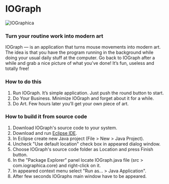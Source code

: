# IOGraph

![IOGraphica](http://iographica.com/s/og-image-4.jpg)


### Turn your routine work into modern art ###
IOGraph — is an application that turns mouse movements into modern art. The idea is that you have the program running in the background while doing your usual daily stuff at the computer. Go back to IOGraph after a while and grab a nice picture of what you’ve done! It’s fun, useless and totally free!

### How to do this ###
1. Run IOGraph. It’s simple application. Just push the round button to start.
2. Do Your Business. Minimize IOGraph and forget about it for a while.
3. Do Art. Few hours later you’ll get your own piece of art.

### How to build it from source code ###
1. Download IOGraph's source code to your system.
2. Download and run [Eclipse IDE](https://www.eclipse.org/downloads/).
3. In Eclipse create new Java project (File > New > Java Project).
4. Uncheck "Use default location" check box in appeared dialog window.
5. Choose IOGraph's source code folder as Location and press Finish button.
6. In the "Package Explorer" panel locate IOGraph.java file (src > com.iographica.core) and right-click on it.
7. In appeared context menu select "Run as… > Java Application".
8. After few seconds IOGraphs main window have to be appeared.
